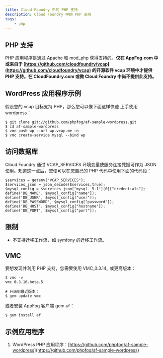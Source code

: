 ```yaml
---
title: Cloud Foundry 中的 PHP 支持
description: Cloud Foundry 中的 PHP 支持
tags:
    - php
---
```


## **PHP 支持**

PHP 应用程序是通过 Apache 和 mod_php 获得支持的。**仅在 AppFog.com 中或来自于 [https://github.com/cloudfoundry/vcap](https://github.com/cloudfoundry/vcap) 的开源软件 vcap 环境中才提供 PHP 支持。在 CloudFoundry.com 或微 Cloud Foundry 中尚不提供此支持。**


## **WordPress 应用程序示例**

假设您的 vcap 目标支持 PHP，那么您可以像下面这样快速
上手使用 wordpress：

    
    $ git clone git://github.com/phpfog/af-sample-wordpress.git  
    $ cd af-sample-wordpress   
    $ vmc push wp --url wp.vcap.me –n   
    $ vmc create-service mysql --bind wp

## **访问数据库**

Cloud Foundry 通过 VCAP_SERVICES 环境变量使服务连接凭据可作为 JSON 使用。知道这一点后，您便可以在您自己的 PHP 代码中使用下面的代码段：

    
    $services = getenv("VCAP_SERVICES");  
    $services_json = json_decode($services,true);  
    $mysql_config = $services_json["mysql- 5.1"][0]["credentials"];    
    define('DB_NAME', $mysql_config["name"]);  
    define('DB_USER', $mysql_config["user"]);  
    define('DB_PASSWORD', $mysql_config["password"]);  
    define('DB_HOST', $mysql_config["hostname"]);  
    define('DB_PORT', $mysql_config["port"]);

## **限制**

* 不支持迁移工作流，如 symfony 的迁移工作流。


## **VMC**

要想发现并利用 PHP 支持，您需要使用 VMC_0.3.14_ 或更高版本：
    
    $ vmc -v
    vmc 0.3.16.beta.5
    
    # 升级到最近版本：
    $ gem update vmc

或者安装 AppFog 客户端 gem `af`：

    $ gem install af

## **示例应用程序**

1. WordPress PHP 应用程序：[https://github.com/phpfog/af-sample-wordpress](https://github.com/phpfog/af-sample-wordpress)
